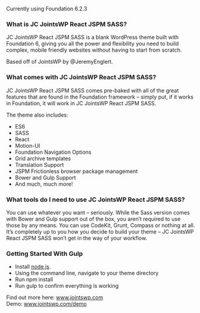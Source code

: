 Currently using Foundation 6.2.3

### What is JC JointsWP React JSPM SASS?
JC JointsWP React JSPM SASS is a blank WordPress theme built with Foundation 6, giving you all the power and flexibility you need to build complex, mobile friendly websites without having to start from scratch.

Based off of JointsWP by @JeremyEnglert.

### What comes with JC JointsWP React JSPM SASS?
JC JointsWP React JSPM SASS comes pre-baked with all of the great features that are found in the Foundation framework – simply put, if it works in Foundation, it will work in JC JointsWP React JSPM SASS. 

The theme also includes:

- ES6
- SASS
- React 
- Motion-UI
- Foundation Navigation Options
- Grid archive templates
- Translation Support
- JSPM Frictionless browser package management
- Bower and Gulp Support
- And much, much more!

### What tools do I need to use JC JointsWP React JSPM SASS?
You can use whatever you want – seriously. While the Sass version comes with Bower and Gulp support out of the box, you aren’t required to use those by any means. You can use CodeKit, Grunt, Compass or nothing at all. It’s completely up to you how you decide to build your theme – JC JointsWP React JSPM SASS won’t get in the way of your workflow.

### Getting Started With Gulp
- Install [node.js](https://nodejs.org).
- Using the command line, navigate to your theme directory
- Run npm install
- Run gulp to confirm everything is working

Find out more here: www.jointswp.com  
Demo: www.jointswp.com/demo